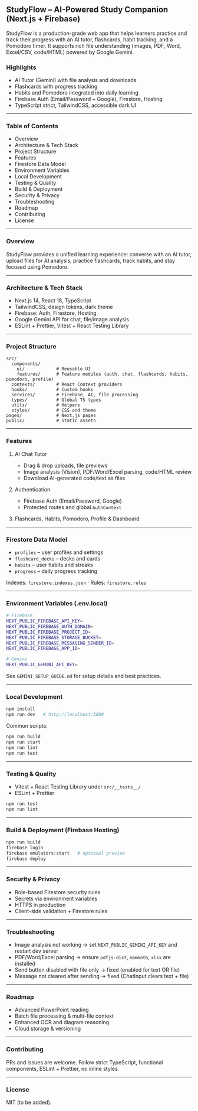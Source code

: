 ## StudyFlow – AI-Powered Study Companion (Next.js + Firebase)

StudyFlow is a production-grade web app that helps learners practice and track their progress with an AI tutor, flashcards, habit tracking, and a Pomodoro timer. It supports rich file understanding (images, PDF, Word, Excel/CSV, code/HTML) powered by Google Gemini.

### Highlights

- AI Tutor (Gemini) with file analysis and downloads
- Flashcards with progress tracking
- Habits and Pomodoro integrated into daily learning
- Firebase Auth (Email/Password + Google), Firestore, Hosting
- TypeScript strict, TailwindCSS, accessible dark UI

---

### Table of Contents

- Overview
- Architecture & Tech Stack
- Project Structure
- Features
- Firestore Data Model
- Environment Variables
- Local Development
- Testing & Quality
- Build & Deployment
- Security & Privacy
- Troubleshooting
- Roadmap
- Contributing
- License

---

### Overview

StudyFlow provides a unified learning experience: converse with an AI tutor, upload files for AI analysis, practice flashcards, track habits, and stay focused using Pomodoro.

---

### Architecture & Tech Stack

- Next.js 14, React 18, TypeScript
- TailwindCSS, design tokens, dark theme
- Firebase: Auth, Firestore, Hosting
- Google Gemini API for chat, file/image analysis
- ESLint + Prettier, Vitest + React Testing Library

---

### Project Structure

```
src/
  components/
    ui/            # Reusable UI
    features/      # Feature modules (auth, chat, flashcards, habits, pomodoro, profile)
  contexts/        # React Context providers
  hooks/           # Custom hooks
  services/        # Firebase, AI, file processing
  types/           # Global TS types
  utils/           # Helpers
  styles/          # CSS and theme
pages/             # Next.js pages
public/            # Static assets
```

---

### Features

1. AI Chat Tutor
   - Drag & drop uploads, file previews
   - Image analysis (Vision), PDF/Word/Excel parsing, code/HTML review
   - Download AI-generated code/text as files

2. Authentication
   - Firebase Auth (Email/Password, Google)
   - Protected routes and global `AuthContext`

3. Flashcards, Habits, Pomodoro, Profile & Dashboard

---

### Firestore Data Model

- `profiles` – user profiles and settings
- `flashcard_decks` – decks and cards
- `habits` – user habits and streaks
- `progress` – daily progress tracking

Indexes: `firestore.indexes.json` · Rules: `firestore.rules`

---

### Environment Variables (.env.local)

```bash
# Firebase
NEXT_PUBLIC_FIREBASE_API_KEY=
NEXT_PUBLIC_FIREBASE_AUTH_DOMAIN=
NEXT_PUBLIC_FIREBASE_PROJECT_ID=
NEXT_PUBLIC_FIREBASE_STORAGE_BUCKET=
NEXT_PUBLIC_FIREBASE_MESSAGING_SENDER_ID=
NEXT_PUBLIC_FIREBASE_APP_ID=

# Gemini
NEXT_PUBLIC_GEMINI_API_KEY=
```

See `GEMINI_SETUP_GUIDE.md` for setup details and best practices.

---

### Local Development

```bash
npm install
npm run dev   # http://localhost:3000
```

Common scripts:

```bash
npm run build
npm run start
npm run lint
npm run test
```

---

### Testing & Quality

- Vitest + React Testing Library under `src/__tests__/`
- ESLint + Prettier

```bash
npm run test
npm run lint
```

---

### Build & Deployment (Firebase Hosting)

```bash
npm run build
firebase login
firebase emulators:start   # optional preview
firebase deploy
```

---

### Security & Privacy

- Role-based Firestore security rules
- Secrets via environment variables
- HTTPS in production
- Client-side validation + Firestore rules

---

### Troubleshooting

- Image analysis not working → set `NEXT_PUBLIC_GEMINI_API_KEY` and restart dev server
- PDF/Word/Excel parsing → ensure `pdfjs-dist`, `mammoth`, `xlsx` are installed
- Send button disabled with file only → fixed (enabled for text OR file)
- Message not cleared after sending → fixed (ChatInput clears text + file)

---

### Roadmap

- Advanced PowerPoint reading
- Batch file processing & multi-file context
- Enhanced OCR and diagram reasoning
- Cloud storage & versioning

---

### Contributing

PRs and issues are welcome. Follow strict TypeScript, functional components, ESLint + Prettier, no inline styles.

---

### License

MIT (to be added).
